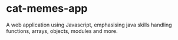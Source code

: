 # cat-memes-app
A web application using Javascript, emphasising java skills handling functions, arrays, objects, modules and more.
